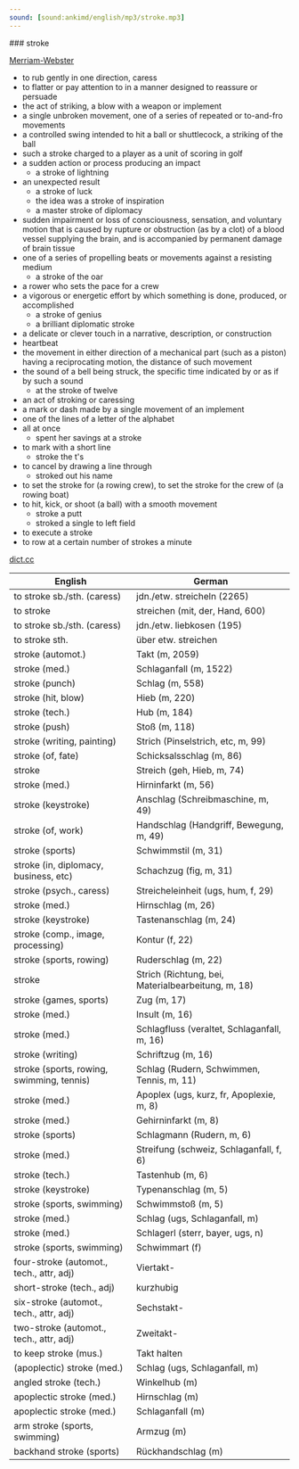 ```yaml
---
sound: [sound:ankimd/english/mp3/stroke.mp3]
---
```


\### stroke

[Merriam-Webster](https://www.merriam-webster.com/dictionary/stroke)

- to rub gently in one direction, caress
- to flatter or pay attention to in a manner designed to reassure or persuade
- the act of striking, a blow with a weapon or implement
- a single unbroken movement, one of a series of repeated or to-and-fro movements
- a controlled swing intended to hit a ball or shuttlecock, a striking of the ball
- such a stroke charged to a player as a unit of scoring in golf
- a sudden action or process producing an impact
    - a stroke of lightning
- an unexpected result
    - a stroke of luck
    - the idea was a stroke of inspiration
    - a master stroke of diplomacy
- sudden impairment or loss of consciousness, sensation, and voluntary motion that is caused by rupture or obstruction (as by a clot) of a blood vessel supplying the brain, and is accompanied by permanent damage of brain tissue
- one of a series of propelling beats or movements against a resisting medium
    - a stroke of the oar
- a rower who sets the pace for a crew
- a vigorous or energetic effort by which something is done, produced, or accomplished
    - a stroke of genius
    - a brilliant diplomatic stroke
- a delicate or clever touch in a narrative, description, or construction
- heartbeat
- the movement in either direction of a mechanical part (such as a piston) having a reciprocating motion, the distance of such movement
- the sound of a bell being struck, the specific time indicated by or as if by such a sound
    - at the stroke of twelve
- an act of stroking or caressing
- a mark or dash made by a single movement of an implement
- one of the lines of a letter of the alphabet
- all at once
    - spent her savings at a stroke
- to mark with a short line
    - stroke the t's
- to cancel by drawing a line through
    - stroked out his name
- to set the stroke for (a rowing crew), to set the stroke for the crew of (a rowing boat)
- to hit, kick, or shoot (a ball) with a smooth movement
    - stroke a putt
    - stroked a single to left field
- to execute a stroke
- to row at a certain number of strokes a minute

[dict.cc](https://www.dict.cc/stroke)

| English        | German       |
| -------------- | ------------ |
| to stroke sb./sth. (caress) | jdn./etw. streicheln (2265) |
| to stroke | streichen (mit, der, Hand, 600) |
| to stroke sb./sth. (caress) | jdn./etw. liebkosen (195) |
| to stroke sth. | über etw. streichen |
| stroke (automot.) | Takt (m, 2059) |
| stroke (med.) | Schlaganfall (m, 1522) |
| stroke (punch) | Schlag (m, 558) |
| stroke (hit, blow) | Hieb (m, 220) |
| stroke (tech.) | Hub (m, 184) |
| stroke (push) | Stoß (m, 118) |
| stroke (writing, painting) | Strich (Pinselstrich, etc, m, 99) |
| stroke (of, fate) | Schicksalsschlag (m, 86) |
| stroke | Streich (geh, Hieb, m, 74) |
| stroke (med.) | Hirninfarkt (m, 56) |
| stroke (keystroke) | Anschlag (Schreibmaschine, m, 49) |
| stroke (of, work) | Handschlag (Handgriff, Bewegung, m, 49) |
| stroke (sports) | Schwimmstil (m, 31) |
| stroke (in, diplomacy, business, etc) | Schachzug (fig, m, 31) |
| stroke (psych., caress) | Streicheleinheit (ugs, hum, f, 29) |
| stroke (med.) | Hirnschlag (m, 26) |
| stroke (keystroke) | Tastenanschlag (m, 24) |
| stroke (comp., image, processing) | Kontur (f, 22) |
| stroke (sports, rowing) | Ruderschlag (m, 22) |
| stroke | Strich (Richtung, bei, Materialbearbeitung, m, 18) |
| stroke (games, sports) | Zug (m, 17) |
| stroke (med.) | Insult (m, 16) |
| stroke (med.) | Schlagfluss (veraltet, Schlaganfall, m, 16) |
| stroke (writing) | Schriftzug (m, 16) |
| stroke (sports, rowing, swimming, tennis) | Schlag (Rudern, Schwimmen, Tennis, m, 11) |
| stroke (med.) | Apoplex (ugs, kurz, fr, Apoplexie, m, 8) |
| stroke (med.) | Gehirninfarkt (m, 8) |
| stroke (sports) | Schlagmann (Rudern, m, 6) |
| stroke (med.) | Streifung (schweiz, Schlaganfall, f, 6) |
| stroke (tech.) | Tastenhub (m, 6) |
| stroke (keystroke) | Typenanschlag (m, 5) |
| stroke (sports, swimming) | Schwimmstoß (m, 5) |
| stroke (med.) | Schlag (ugs, Schlaganfall, m) |
| stroke (med.) | Schlagerl (sterr, bayer, ugs, n) |
| stroke (sports, swimming) | Schwimmart (f) |
| four-stroke (automot., tech., attr, adj) | Viertakt- |
| short-stroke (tech., adj) | kurzhubig |
| six-stroke (automot., tech., attr, adj) | Sechstakt- |
| two-stroke (automot., tech., attr, adj) | Zweitakt- |
| to keep stroke (mus.) | Takt halten |
| (apoplectic) stroke (med.) | Schlag (ugs, Schlaganfall, m) |
| angled stroke (tech.) | Winkelhub (m) |
| apoplectic stroke (med.) | Hirnschlag (m) |
| apoplectic stroke (med.) | Schlaganfall (m) |
| arm stroke (sports, swimming) | Armzug (m) |
| backhand stroke (sports) | Rückhandschlag (m) |

